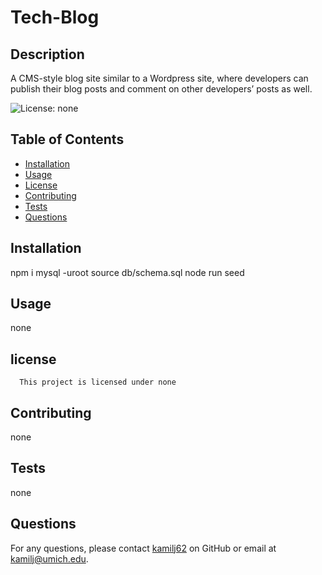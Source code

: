 # Tech-Blog

## Description

A CMS-style blog site similar to a Wordpress site, where developers can publish their blog posts and comment on other developers’ posts as well.

![License: none](https://img.shields.io/badge/License-none-brightgreen.svg)

## Table of Contents

- [Installation](#installation)
- [Usage](#usage)
- [License](#license)
- [Contributing](#contributing)
- [Tests](#tests)
- [Questions](#questions)

## Installation

npm i
mysql -uroot
source db/schema.sql
node run seed

## Usage

none

## license

      This project is licensed under none

## Contributing

none

## Tests

none

## Questions

For any questions, please contact [kamilj62](https://github.com/kamilj62) on GitHub or email at kamilj@umich.edu.
